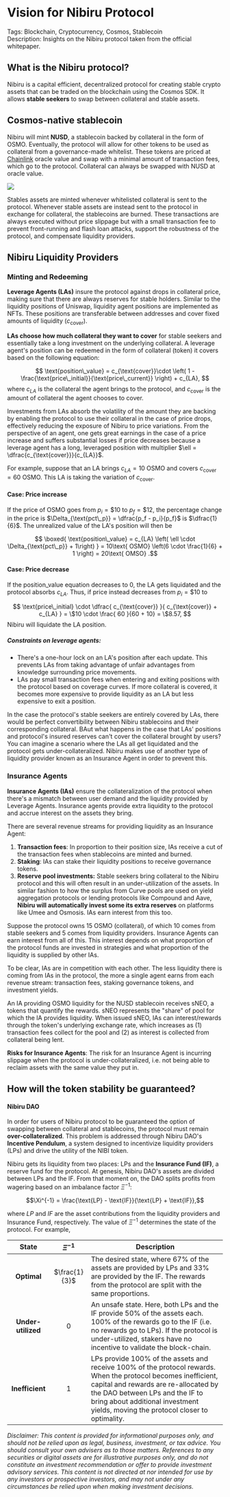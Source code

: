 # Vision for Nibiru Protocol

Tags: Blockchain, Cryptocurrency, Cosmos, Stablecoin  
Description: Insights on the Nibiru protocol taken from the official whitepaper.

## What is the Nibiru protocol?

Nibiru is a capital efficient, decentralized protocol for creating stable crypto assets that can be traded on the blockchain using the Cosmos SDK. It allows **stable seekers** to swap between collateral and stable assets.

## Cosmos-native stablecoin

Nibiru will mint **NUSD**, a stablecoin backed by collateral in the form of OSMO. Eventually, the protocol will allow for other tokens to be used as collateral from a governance-made whitelist. These tokens are priced at [Chainlink](https://chain.link/) oracle value and swap with a minimal amount of transaction fees, which go to the protocol. Collateral can always be swapped with NUSD at oracle value.

<img src="img/user-protocol-price-feed.png">

Stables assets are minted whenever whitelisted collateral is sent to the protocol. Whenever stable assets are instead sent to the protocol in exchange for collateral, the stablecoins are burned. These transactions are always executed without price slippage but with a small transaction fee to prevent front-running and flash loan attacks, support the robustness of the protocol, and compensate liquidity providers.

## Nibiru Liquidity Providers

### Minting and Redeeming

**Leverage Agents (LAs)** insure the protocol against drops in collateral price, making sure that there are always reserves for stable holders. Similar to the liquidity positions of Uniswap, liquidity agent positions are implemented as NFTs. These positions are transferable between addresses and cover fixed amounts of liquidity ($c_{\text{cover}}$).

**LAs choose how much collateral they want to cover** for stable seekers and essentially take a long investment on the underlying collateral. A leverage agent's position can be redeemed in the form of collateral (token) it covers based on the following equation:

$$
\text{position\_value} = c_{\text{cover}}\cdot \left( 1 - \frac{\text{price\_initial}}{\text{price\_current}}  \right) + c_{LA},
$$
where $c_{LA}$ is the collateral the agent brings to the protocol, and $c_{\text{cover}}$ is the amount of collateral the agent chooses to cover.

Investments from LAs absorb the volatility of the amount they are backing by enabling the protocol to use their collateral in the case of price drops, effectively reducing the exposure of Nibiru to price variations. From the perspective of an agent, one gets great earnings in the case of a price increase and suffers substantial losses if price decreases because a leverage agent has a long, leveraged position with multiplier $\ell = \dfrac{c_{\text{cover}}}{c_{LA}}$.  

For example, suppose that an LA brings $c_{LA}=10$ OSMO and covers $c_{\text{cover}}=60$ OSMO. This LA is taking the variation of $c_{\text{cover}}$.

#### Case: Price increase
 If the price of OSMO goes from $p_i = \$10$ to $p_f = \$12$, the percentage change in the price is $\Delta_{\text{pct\_p}} = \dfrac{p_f - p_i}{p_f}$ is $\dfrac{1}{6}$. The unrealized value of the LA's position will then be   

$$ \boxed{ \text{position\_value} = c_{LA} \left( \ell \cdot \Delta_{\text{pct\_p}} + 1\right) } = 10\text{ OSMO} \left(6 \cdot \frac{1}{6} + 1 \right) = 20\text{ OMSO} .$$

#### Case: Price decrease

If the $\text{position\_value}$ equation decreases to 0, the LA gets liquidated and the protocol absorbs $c_{LA}$.
Thus, if price instead decreases from $p_i = \$10$ to 

$$ \text{price\_initial} \cdot \dfrac{ c_{\text{cover}} }{ c_{\text{cover}} + c_{LA} }  = \$10 \cdot \frac{ 60 }{60 + 10} =  \$8.57, $$
Nibiru will liquidate the LA position.

##### Constraints on leverage agents:

- There's a one-hour lock on an LA's position after each update. This prevents LAs from taking advantage of unfair advantages from knowledge surrounding price movements.
- LAs pay small transaction fees when entering and exiting positions with the protocol based on coverage curves. If more collateral is covered, it becomes more expensive to provide liquidity as an LA but less expensive to exit a position.

In the case the protocol's stable seekers are entirely covered by LAs, there would be perfect convertibility between Nibiru stablecoins and their corresponding collateral. BAut what happens in the case that LAs' positions and protocol's insured reserves can't cover the collateral brought by users? You can imagine a scenario where the LAs all get liquidated and the protocol gets under-collateralized. Nibiru makes use of another type of liquidity provider known as an Insurance Agent in order to prevent this.

### Insurance Agents

**Insurance Agents (IAs)** ensure the collateralization of the protocol when there's a mismatch between user demand and the liquidity provided by Leverage Agents. Insurance agents provide extra liquidity to the protocol and accrue interest on the assets they bring. 

There are several revenue streams for providing liquidity as an Insurance Agent:
1. **Transaction fees**: In proportion to their position size, IAs receive a cut of the transaction fees when stablecoins are minted and burned.
2. **Staking**: IAs can stake their liquidity positions to receive governance tokens.
3. **Reserve pool investments:** Stable seekers bring collateral to the Nibiru protocol and this will often result in an under-utilization of the assets. In similar fashion to how the surplus from Curve pools are used on yield aggregation protocols or lending protocols like Compound and Aave, **Nibiru will automatically invest some its extra reserves** on platforms like Umee and Osmosis. IAs earn interest from this too. 

Suppose the protocol owns 15 OSMO (collateral), of which 10 comes from stable seekers and 5 comes from liquidity providers. Insurance Agents can earn interest from all of this. This interest depends on what proportion of the protocol funds are invested in strategies and what proportion of the liquidity is supplied by other IAs.

To be clear, IAs are in competition with each other. The less liquidity there is coming from IAs in the protocol, the more a single agent earns from each revenue stream: transaction fees, staking governance tokens, and investment yields.

An IA providing OSMO liquidity for the NUSD stablecoin receives sNEO, a tokens that quantify the rewards. sNEO represents the "share" of pool for which the IA provides liquidity. When issued sNEO, IAs can interest/rewards through the token's underlying exchange rate, which increases as (1) transaction fees collect for the pool and (2) as interest is collected from collateral being lent.

**Risks for Insurance Agents**: The risk for an Insurance Agent is incurring slippage when the protocol is under-collateralized, i.e. not being able to reclaim assets with the same value they put in.  

## How will the token stability be guaranteed? 

#### Nibiru DAO

In order for users of Nibiru protocol to be guaranteed the option of swapping between collateral and stablecoins, the protocol must remain **over-collateralized**. This problem is addressed through Nibiru DAO's **Incentive Pendulum**, a system designed to incentivize liquidity providers (LPs) and drive the utility of the NIBI token. 

Nibiru gets its liquidity from two places: LPs and the **Insurance Fund (IF)**, a reserve fund for the protocol. At genesis, Nibiru DAO's assets are divided between LPs and the IF. From that moment on, the DAO splits profits from wagering based on an imbalance factor $\Xi^{-1}$:

$$\Xi^{-1} = \frac{\text{LP} - \text{IF}}{\text{LP} + \text{IF}},$$

where $LP$ and $IF$ are the asset contributions from the liquidity providers and Insurance Fund, respectively. The value of $\Xi^{-1}$ determines the state of the protocol. For example, 
<!-- 
- **Optimal**, $\Xi^{-1} = \frac{1}{3}$: The desired state, where 67% of the assets are provided by LPs and 33% are provided by the IF. The rewards from the protocol are split with the same proportions.
- **Under-utilized**, $\Xi^{-1}=0$ : An unsafe state. Here, both LPs and the IF provide 50% of the assets each. 100% of the rewards go to the IF (i.e. no rewards go to LPs). If the protocol is under-utilized, stakers have no incentive to validate the block-chain.
- **Inefficient**, $\Xi^{-1}=1$: LPs provide 100% of the assets and receive 100% of the protocol rewards. When the protocol becomes inefficient, capital and rewards are re-allocated by the DAO between LPs and the IF to bring about additional investment yields, moving the protocol closer to optimality. 
-->

| State | $\Xi^{-1}$ | Description |
| :--: | :--: | -- | 
| **Optimal** | $\frac{1}{3}$ | The desired state, where 67% of the assets are provided by LPs and 33% are provided by the IF. The rewards from the protocol are split with the same proportions. |
| **Under-utilized** | $0$ | An unsafe state. Here, both LPs and the IF provide 50% of the assets each. 100% of the rewards go to the IF (i.e. no rewards go to LPs). If the protocol is under-utilized, stakers have no incentive to validate the block-chain. |
| **Inefficient** | $1$ | LPs provide 100% of the assets and receive 100% of the protocol rewards. When the protocol becomes inefficient, capital and rewards are re-allocated by the DAO between LPs and the IF to bring about additional investment yields, moving the protocol closer to optimality. |

<!-- ## Partners (ask if this should be included) -->

*Disclaimer: This content is provided for informational purposes only, and should not be relied upon as legal, business, investment, or tax advice. You should consult your own advisers as to those matters. References to any securities or digital assets are for illustrative purposes only, and do not constitute an investment recommendation or offer to provide investment advisory services. This content is not directed at nor intended for use by any investors or prospective investors, and may not under any circumstances be relied upon when making investment decisions.*


<!--
- [ ] TODO | link to whitepaper
- [ ] TODO | link to project's Twitter
  -->

